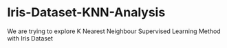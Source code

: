 # Iris-Dataset-KNN-Analysis
We are trying to explore K Nearest Neighbour Supervised Learning Method with Iris Dataset
